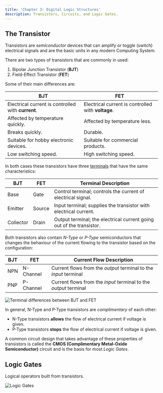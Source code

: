 ```yaml
---
title: 'Chapter 3: Digital Logic Structures'
description: Transistors, Circuits, and Logic Gates.
---
```


## The Transistor

Transistors are *semiconductor* devices that can amplify or toggle (switch) electrical 
signals and are the basic units in any modern Computing System.

There are two types of transistors that are commonly in used:

1. Bipolar Junction Transistor (**BJT**)
2. Field-Effect Transistor (**FET**)

Some of their main differences are:

| BJT                                                | FET                                                |
|----------------------------------------------------|----------------------------------------------------|
| Electrical current is controlled with **current**. | Electrical current is controlled with **voltage**. |
| Affected by temperature quickly.                   | Affected by temperature less.                      |
| Breaks quickly.                                    | Durable.                                           |
| Suitable for hobby electronic devices.             | Suitable for commercial products.                  |
| Low switching speed.                               | High switching speed.                              |

In both cases these transistors have three [terminals](https://en.wikipedia.org/wiki/Terminal_(electronics)) that have the same characteristics:

| BJT       | FET    | Terminal Description                                                 |
|-----------|--------|----------------------------------------------------------------------|
| Base      | Gate   | Control terminal; controls the current of electrical signal.         |
| Emitter   | Source | Input terminal; supplies the transistor with electrical current.     |
| Collector | Drain  | Output terminal; the electrical current going out of the transistor. |

Both transistors also contain *N-Type* or *P-Type* semiconductors that changes the behaviour of 
the current flowing to the transistor based on the configuration:

| BJT | FET       | Current Flow Description                                         |
|-----|-----------|------------------------------------------------------------------|
| NPN | N-Channel | Current flows from the *output* terminal to the *input* terminal |
| PNP | P-Channel | Current flows from the *input* terminal to the *output* terminal |

![Terminal differences between BJT and FET](/images/figures/computer-systems/bjt-vs-fet-terminals.png)

In general, N-Type and P-Type transistors are *complimentary* of each other:

* N-Type transistors **allows** the flow of electrical current if voltage is given.
* P-Type transistors **stops** the flow of electrical current if voltage is given.

A common circuit design that takes advantage of these properties of transistors is 
called the **CMOS (Complimentary Metal-Oxide Semiconductor)** circuit and is the basis 
for most *Logic Gates*.

## Logic Gates

Logical operators built from transistors.

![Logic Gates](/images/figures/computer-systems/logic-gates.png)
